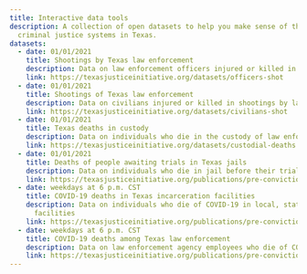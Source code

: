 ```yaml
---
title: Interactive data tools
description: A collection of open datasets to help you make sense of the complex
  criminal justice systems in Texas.
datasets:
  - date: 01/01/2021
    title: Shootings by Texas law enforcement
    description: Data on law enforcement officers injured or killed in shootings
    link: https://texasjusticeinitiative.org/datasets/officers-shot
  - date: 01/01/2021
    title: Shootings of Texas law enforcement
    description: Data on civilians injured or killed in shootings by law enforcement
    link: https://texasjusticeinitiative.org/datasets/civilians-shot
  - date: 01/01/2021
    title: Texas deaths in custody
    description: Data on individuals who die in the custody of law enforcement
    link: https://texasjusticeinitiative.org/datasets/custodial-deaths
  - date: 01/01/2021
    title: Deaths of people awaiting trials in Texas jails
    description: Data on individuals who die in jail before their trial
    link: https://texasjusticeinitiative.org/publications/pre-conviction-deaths-in-texas-jails
  - date: weekdays at 6 p.m. CST
    title: COVID-19 deaths in Texas incarceration facilities
    description: Data on individuals who die of COVID-19 in local, state and federal
      facilities
    link: https://texasjusticeinitiative.org/publications/pre-conviction-deaths-in-texas-jails/publications/covid-deaths-in-texas
  - date: weekdays at 6 p.m. CST
    title: COVID-19 deaths among Texas law enforcement
    description: Data on law enforcement agency employees who die of COVID-19
    link: https://texasjusticeinitiative.org/publications/pre-conviction-deaths-in-texas-jails/publications/covid-law-enforcement-deaths
---
```

